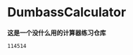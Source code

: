 DumbassCalculator
=================

**这是一个没什么用的计算器练习仓库**

~~~~~~~~~~~~~~~~~~~~~~~~~~~~~~~~~~~~~~~~~~~~~~~~~~~~~~~~~~~~~~~~~~~~~~~~~~~~~~~~
114514
~~~~~~~~~~~~~~~~~~~~~~~~~~~~~~~~~~~~~~~~~~~~~~~~~~~~~~~~~~~~~~~~~~~~~~~~~~~~~~~~
